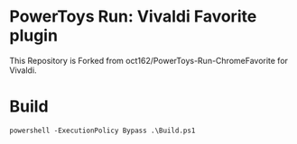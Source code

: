 # PowerToys Run: Vivaldi Favorite plugin

This Repository is Forked from oct162/PowerToys-Run-ChromeFavorite for Vivaldi.

# Build

```
powershell -ExecutionPolicy Bypass .\Build.ps1
```
